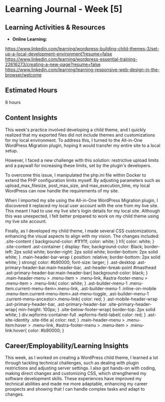# Learning Journal - Week [5]

## Learning Activities & Resources

- **Online Learning:**
  
https://www.linkedin.com/learning/wordpress-building-child-themes-3/set-up-a-local-development-environment?resume=false
https://www.linkedin.com/learning/wordpress-essential-training-22616273/creating-a-new-page?resume=false
https://www.linkedin.com/learning/learning-responsive-web-design-in-the-browser/welcome

## Estimated Hours

8 hours

## Content Insights

This week's practice involved developing a child theme, and I quickly realized that my exported files did not include themes and customizations for my local environment. To address this, I turned to the All-in-One WordPress Migration plugin, hoping it would transfer my entire site to a local setup.

However, I faced a new challenge with this solution: restrictive upload limits and a paywall for increasing these limits, set by the plugin's developers.

To overcome this issue, I manipulated the php.ini file within Docker to extend the PHP configuration limits myself. By adjusting parameters such as upload_max_filesize, post_max_size, and max_execution_time, my local WordPress can now handle the requirements of my site.

When I imported my site using the All-in-One WordPress Migration plugin, I discovered it replaced my local user account with the one from my live site. This meant I had to use my live site's login details for my local site. Although this was unexpected, I felt better prepared to work on my child theme using my live site account.

Finally, as I developed my child theme, I made several CSS customizations, enhancing the visual aspects to align with my vision. The changes included:
.site-content {
    background-color: #1f1f1f;
    color: white;
}
h1{
    color: white;
}
.site-content .ast-container {
    display: flex;
    background-color: Black;
    border-left: 2px solid white;
    border-right: 2px solid white;
    border-bottom: 2px solid white;
}
.main-header-bar-wrap {
    position: relative;
    border-bottom: 2px solid white;
}
strong{
    color: #b90000;
    font-size: larger;
}
.ast-desktop .ast-primary-header-bar.main-header-bar, .ast-header-break-point #masthead .ast-primary-header-bar.main-header-bar{
     background-color: black;
}
.main-header-menu > .menu-item > .menu-link, #astra-footer-menu > .menu-item > .menu-link{
    color: white;
}
.ast-builder-menu-1 .menu-item.current-menu-item>.menu-link, .ast-builder-menu-1 .inline-on-mobile .menu-item.current-menu-item>.ast-menu-toggle, .ast-builder-menu-1 .current-menu-ancestor>.menu-link{
    color: red;
}
.ast-mobile-header-wrap .ast-primary-header-bar, .ast-primary-header-bar .site-primary-header-wrap{
    min-height: 100px;
}
.site-below-footer-wrap{
    border-top: 2px solid white;
}
div.wpforms-container-full .wpforms-field-label{
    color: red;
}
.ast-site-identity .site-title a{
    color: red;
}
.main-header-menu > .menu-item:hover > .menu-link, #astra-footer-menu > .menu-item > .menu-link:hover{
    color: #b90000;
}


## Career/Employability/Learning Insights

This week, as I worked on creating a WordPress child theme, I learned a lot through tackling technical challenges, such as dealing with plugin restrictions and adjusting server settings. I also got hands-on with coding, making direct changes and customizing CSS, which strengthened my software development skills. These experiences have improved my technical abilities and made me more adaptable, enhancing my career prospects and showing that I can handle complex tasks and adapt to changes.